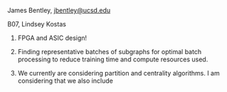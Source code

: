 James Bentley, jbentley@ucsd.edu

B07, Lindsey Kostas

1) FPGA and ASIC design!

2) Finding representative batches of subgraphs for optimal batch processing to reduce training time and compute resources used.

3) We currently are considering partition and centrality algorithms. I am considering that we also include 
